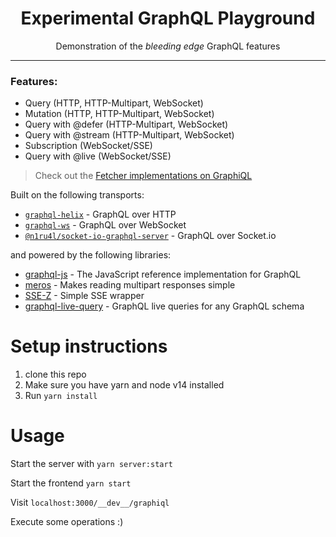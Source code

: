 <div align="center">
	<h1 align="center">Experimental GraphQL Playground</h1>
	<p align="center">Demonstration of the <i>bleeding edge</i> GraphQL features</p>
</div>

---

### Features:

- Query (HTTP, HTTP-Multipart, WebSocket)
- Mutation (HTTP, HTTP-Multipart, WebSocket)
- Query with @defer (HTTP-Multipart, WebSocket)
- Query with @stream (HTTP-Multipart, WebSocket)
- Subscription (WebSocket/SSE)
- Query with @live (WebSocket/SSE)

> Check out the [Fetcher implementations on GraphiQL](src/dev/GraphiQL.tsx)

Built on the following transports:

- [`graphql-helix`](https://github.com/contrawork/graphql-helix) - GraphQL over HTTP
- [`graphql-ws`](https://github.com/enisdenjo/graphql-ws) - GraphQL over WebSocket
- [`@n1ru4l/socket-io-graphql-server`](https://github.com/n1ru4l/graphql-live-query/tree/main/packages/socket-io-graphql-server) - GraphQL over Socket.io

and powered by the following libraries:

- [graphql-js](https://github.com/graphql/graphql-js) - The JavaScript reference implementation for GraphQL
- [meros](https://github.com/maraisr/meros) - Makes reading multipart responses simple
- [SSE-Z](https://github.com/contrawork/sse-z) - Simple SSE wrapper
- [graphql-live-query](https://github.com/n1ru4l/graphql-live-query) - GraphQL live queries for any GraphQL schema

# Setup instructions

1. clone this repo
2. Make sure you have yarn and node v14 installed
3. Run `yarn install`

# Usage

Start the server with `yarn server:start`

Start the frontend `yarn start`

Visit `localhost:3000/__dev__/graphiql`

Execute some operations :)
